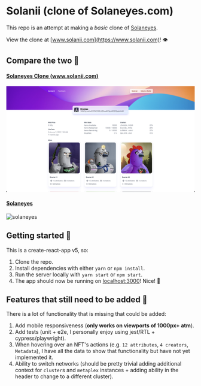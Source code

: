 # Solanii (clone of Solaneyes.com)

This repo is an attempt at making a _basic_ clone of [Solaneyes](https://www.solaneyes.com/address/9tQLFyLeaUwQ1PN2YDiFztZDxu4KT6px8CBYEapkshAD).

View the clone at [www.solanii.com](https://www.solanii.com)! 👁

## Compare the two 👀

#### [Solaneyes Clone (www.solanii.com)](https://www.solanii.com/address/9tQLFyLeaUwQ1PN2YDiFztZDxu4KT6px8CBYEapkshAD)

![solanii](./solanii.png)

#### [Solaneyes](https://www.solaneyes.com/address/9tQLFyLeaUwQ1PN2YDiFztZDxu4KT6px8CBYEapkshAD)

![solaneyes](./solaneyes.png)

## Getting started 🔨

This is a create-react-app v5, so:

1. Clone the repo.
1. Install dependencies with either `yarn` or `npm install`.
1. Run the server locally with `yarn start` or `npm start`.
1. The app should now be running on [localhost:3000](http://localhost:3000)! Nice! 🚀

## Features that still need to be added 🙈

There is a lot of functionality that is missing that could be added:

1. Add mobile responsiveness (**only works on viewports of 1000px+ atm**).
1. Add tests (unit + e2e, I personally enjoy using jest/RTL + cypress/playwright).
1. When hovering over an NFT's actions (e.g. `12 attributes`, `4 creators`, `Metadata`), I have all the data to show that functionality but have not yet implemented it.
1. Ability to switch networks (should be pretty trivial adding additional context for `cluster`s and `metaplex` instances + adding ability in the header to change to a different cluster).
